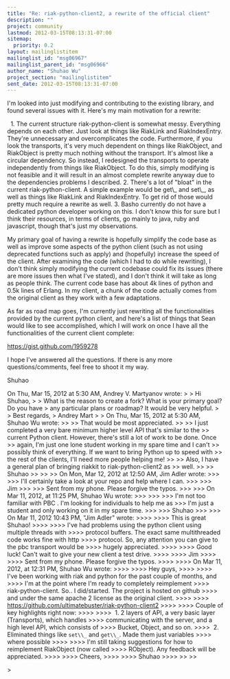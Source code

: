 ```yaml
---
title: "Re: riak-python-client2, a rewrite of the official client"
description: ""
project: community
lastmod: 2012-03-15T08:13:31-07:00
sitemap:
  priority: 0.2
layout: mailinglistitem
mailinglist_id: "msg06967"
mailinglist_parent_id: "msg06966"
author_name: "Shuhao Wu"
project_section: "mailinglistitem"
sent_date: 2012-03-15T08:13:31-07:00
---
```



I'm looked into just modifying and contributing to the existing library, and
found several issues with it. Here's my main motivation for a rewrite:

  1. The current structure riak-python-client is somewhat messy. Everything
 depends on each other. Just look at things like RiakLink and
RiakIndexEntry.
 They're unnecessary and overcomplicates the code. Furthermore, if you look
 the transports, it's very much dependent on things like RiakObject, and
 RiakObject is pretty much nothing without the transport. It's almost like a
 circular dependency. So instead, I redesigned the transports to operate
 independently from things like RiakObject. To do this, simply modifying
 is not feasible and it will result in an almost complete rewrite anyway due
 to the dependencies problems I described.
 2. There's a lot of "bloat" in the current riak-python-client. A simple
 example would be get\\_ and set\\_, as well as things like RiakLink and
 RiakIndexEntry. To get rid of those would pretty much require a rewrite as
 well.
 3. Basho currently do not have a dedicated python developer working on this.
 I don't know this for sure but I think their resources, in terms
of clients,
 go mainly to java, ruby and javascript, though that's just my observations.

My primary goal of having a rewrite is hopefully simplify the code base as well
as improve some aspects of the python client (such as not using deprecated
functions such as apply) and (hopefully) increase the speed of the client.
After examining the code (which I had to do while rewriting), I don't think
simply modifying the current codebase could fix its issues (there are more
issues then what I've stated), and I don't think it will take as long as people
think. The current code base has about 4k lines of python and 0.5k lines of
Erlang. In my client, a chunk of the code actually comes from the original
client as they work with a few adaptations.

As far as road map goes, I'm currently just rewriting all the functionalities
provided by the current python client, and here's a list of things that Sean
would like to see accomplished, which I will work on once I have all the
functionalities of the current client complete:

 https://gist.github.com/1959278

I hope I've answered all the questions. If there is any more questions/comments,
feel free to shoot it my way.

Shuhao


On Thu, Mar 15, 2012 at 5:30 AM, Andrey V. Martyanov  wrote:
&gt;
&gt; Hi Shuhao,
&gt;
&gt; What is the reason to create a fork? What is your primary goal? Do you have 
&gt; any particular plans or roadmap? It would be very helpful.
&gt;
&gt; Best regards,
&gt; Andrey Mart
&gt;
&gt; On Thu, Mar 15, 2012 at 5:30 AM, Shuhao Wu  wrote:
&gt;&gt;
&gt;&gt; That would be most appreciated.
&gt;&gt;
&gt;&gt; I just completed a very bare minimum higher level API that's similar to the 
&gt;&gt; current Python client. However, there's still a lot of work to be done. Once 
&gt;&gt; again, I'm just one lone student working in my spare time and I can't 
&gt;&gt; possibly think of everything. If we want to bring Python up to speed with 
&gt;&gt; the rest of the clients, I'll need more people helping me!
&gt;&gt;
&gt;&gt; Also, I have a general plan of bringing riakkit to riak-python-client2 as 
&gt;&gt; well.
&gt;&gt;
&gt;&gt; Shuhao
&gt;&gt;
&gt;&gt;
&gt;&gt; On Mon, Mar 12, 2012 at 12:50 AM, Jim Adler  wrote:
&gt;&gt;&gt;
&gt;&gt;&gt; I'll certainly take a look at your repo and help where I can.
&gt;&gt;&gt;
&gt;&gt;&gt; Jim
&gt;&gt;&gt;
&gt;&gt;&gt; Sent from my phone. Please forgive the typos.
&gt;&gt;&gt;
&gt;&gt;&gt; On Mar 11, 2012, at 11:25 PM, Shuhao Wu  wrote:
&gt;&gt;&gt;
&gt;&gt;&gt;
&gt;&gt;&gt; I'm not too familiar with PBC . I'm looking for individuals to help me as 
&gt;&gt;&gt; I'm just a student and only working on it in my spare time.
&gt;&gt;&gt;
&gt;&gt;&gt; Shuhao
&gt;&gt;&gt;
&gt;&gt;&gt; On Mar 11, 2012 10:43 PM, "Jim Adler"  wrote:
&gt;&gt;&gt;&gt;
&gt;&gt;&gt;&gt; This is great Shuhao!
&gt;&gt;&gt;&gt;
&gt;&gt;&gt;&gt; I've had problems using the python client using multiple threads with 
&gt;&gt;&gt;&gt; protocol buffers. The exact same multithreaded code works fine with http 
&gt;&gt;&gt;&gt; protocol. So, any attention you can give to the pbc transport would be 
&gt;&gt;&gt;&gt; hugely appreciated.
&gt;&gt;&gt;&gt;
&gt;&gt;&gt;&gt; Good luck! Can't wait to give your new client a test drive.
&gt;&gt;&gt;&gt;
&gt;&gt;&gt;&gt; Jim
&gt;&gt;&gt;&gt;
&gt;&gt;&gt;&gt; Sent from my phone. Please forgive the typos.
&gt;&gt;&gt;&gt;
&gt;&gt;&gt;&gt; On Mar 11, 2012, at 12:31 PM, Shuhao Wu  wrote:
&gt;&gt;&gt;&gt;
&gt;&gt;&gt;&gt; Hey guys,
&gt;&gt;&gt;&gt;
&gt;&gt;&gt;&gt; I've been working with riak and python for the past couple of months, and 
&gt;&gt;&gt;&gt; I'm at the point where I'm ready to completely reimplement 
&gt;&gt;&gt;&gt; riak-python-client. So.. I did/started. The project is hosted on github 
&gt;&gt;&gt;&gt; and under the same apache 2 license as the original client.
&gt;&gt;&gt;&gt;
&gt;&gt;&gt;&gt; https://github.com/ultimatebuster/riak-python-client2
&gt;&gt;&gt;&gt;
&gt;&gt;&gt;&gt; Couple of key highlights right now:
&gt;&gt;&gt;&gt;
&gt;&gt;&gt;&gt;  1. 2 layers of API, a very basic layer (Transports), which handles 
&gt;&gt;&gt;&gt; communicating with the server, and a high level API, which consists of 
&gt;&gt;&gt;&gt; Bucket, Object, and so on.
&gt;&gt;&gt;&gt;  2. Eliminated things like `set\\_` and `get\\_`. Made them just variables 
&gt;&gt;&gt;&gt; where possible
&gt;&gt;&gt;&gt;
&gt;&gt;&gt;&gt; I'm still taking suggestions for how to reimplement RiakObject (now called 
&gt;&gt;&gt;&gt; RObject). Any feedback will be appreciated.
&gt;&gt;&gt;&gt;
&gt;&gt;&gt;&gt; Cheers,
&gt;&gt;&gt;&gt;
&gt;&gt;&gt;&gt; Shuhao
&gt;&gt;&gt;&gt;
&gt;&gt;
&gt;&gt;

&gt;

